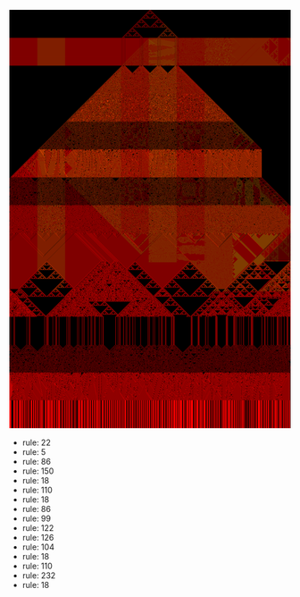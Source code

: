 ![photo](./output.png) 
 * rule: 22
* rule: 5
* rule: 86
* rule: 150
* rule: 18
* rule: 110
* rule: 18
* rule: 86
* rule: 99
* rule: 122
* rule: 126
* rule: 104
* rule: 18
* rule: 110
* rule: 232
* rule: 18

